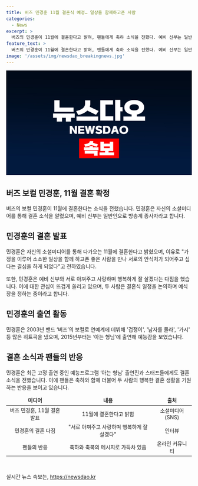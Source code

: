 ```yaml
---
title: 버즈 민경훈 11월 결혼식 예정… 일상을 함께하고픈 사람
categories:
  - News
excerpt: >
  버즈의 민경훈이 11월에 결혼한다고 밝혀, 팬들에게 축하 소식을 전했다. 예비 신부는 일반인으로, 두 사람은 결혼식 일정과 예식장을 논의 중이다. 밴드 버즈의 보컬로 활동한 민경훈은 예능프로그램 아는 형님에서도 활약하며 많은 사랑을 받고 있다. 결혼 소식에 팬들은 축하뿐만 아니라 둘의 행복을 기원하는 반응을 보이고 있다.
feature_text: >
  버즈의 민경훈이 11월에 결혼한다고 밝혀, 팬들에게 축하 소식을 전했다. 예비 신부는 일반인으로, 두 사람은 결혼식 일정과 예식장을 논의 중이다. 밴드 버즈의 보컬로 활동한 민경훈은 예능프로그램 아는 형님에서도 활약하며 많은 사랑을 받고 있다. 결혼 소식에 팬들은 축하뿐만 아니라 둘의 행복을 기원하는 반응을 보이고 있다.
image: '/assets/img/newsdao_breakingnews.jpg'
---
```


<p><img src="/assets/img/newsdao_breakingnews.jpg" alt="ranknews 속보" /></p>

<h2>버즈 보컬 민경훈, 11월 결혼 확정</h2>

<p data-ke-size="size16">버즈의 보컬 민경훈이 11월에 결혼한다는 소식을 전했습니다. 민경훈은 자신의 소셜미디어를 통해 결혼 소식을 알렸으며, 예비 신부는 일반인으로 방송계 종사자라고 합니다.</p>

<h2 data-ke-size="size26">민경훈의 결혼 발표</h2>

<p data-ke-size="size16">민경훈은 자신의 소셜미디어를 통해 다가오는 11월에 결혼한다고 밝혔으며, 이유로 "가정을 이루어 소소한 일상을 함께 하고픈 좋은 사람을 만나 서로의 안식처가 되어주고 싶다는 결심을 하게 되었다"고 전하였습니다.</p>

<p data-ke-size="size16">또한, 민경훈은 예비 신부와 서로 아껴주고 사랑하며 행복하게 잘 살겠다는 다짐을 했습니다. 이에 대한 관심이 뜨겁게 쏠리고 있으며, 두 사람은 결혼식 일정을 논의하며 예식장을 정하는 중이라고 합니다.</p>

<h2 data-ke-size="size26">민경훈의 출연 활동</h2>

<p data-ke-size="size16">민경훈은 2003년 밴드 ‘버즈’의 보컬로 연예계에 데뷔해 '겁쟁이', '남자를 몰라', '가시' 등 많은 히트곡을 냈으며, 2015년부터는 ‘아는 형님’에 출연해 예능감을 보였습니다.</p>

<h2 data-ke-size="size26">결혼 소식과 팬들의 반응</h2>

<p data-ke-size="size16">민경훈은 최근 고정 출연 중인 예능프로그램 ‘아는 형님’ 출연진과 스태프들에게도 결혼 소식을 전했습니다. 이에 팬들은 축하와 함께 더불어 두 사람의 행복한 결혼 생활을 기원하는 반응을 보이고 있습니다.</p>

<table>
<thead>
<tr>
<td style="text-align: center; height: 17px;"><b>미디어</b></td>
<td style="text-align: center; height: 17px;"><b>내용</b></td>
<td style="text-align: center; height: 17px;"><b>출처</b></td>
</tr>
</thead>
<tbody>
<tr>
<td style="text-align: center; height: 17px;">버즈 민경훈, 11월 결혼 발표</td>
<td style="text-align: center; height: 17px;">11월에 결혼한다고 밝힘</td>
<td style="text-align: center; height: 17px;">소셜미디어(SNS)</td>
</tr>
<tr>
<td style="text-align: center; height: 17px;">민경훈의 결혼 다짐</td>
<td style="text-align: center; height: 17px;">"서로 아껴주고 사랑하며 행복하게 잘 살겠다"</td>
<td style="text-align: center; height: 17px;">인터뷰</td>
</tr>
<tr>
<td style="text-align: center; height: 17px;">팬들의 반응</td>
<td style="text-align: center; height: 17px;">축하와 축복의 메시지로 가득차 있음</td>
<td style="text-align: center; height: 17px;">온라인 커뮤니티</td>
</tr>
</tbody>
</table>

<p data-ke-size="size16">&nbsp;</p>
실시간 뉴스 속보는, <a href="https://newsdao.kr" rel="dofollow">https://newsdao.kr</a>


